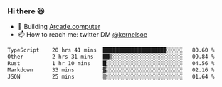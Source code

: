 ### Hi there 😃

- 🔨 Building [Arcade.computer](https://arcade.computer)
- 📫 How to reach me: twitter DM [@kernelsoe](https://twitter.com/kernelsoe)

<!--START_SECTION:waka-->

```txt
TypeScript    20 hrs 41 mins  ████████████████████░░░░░   80.60 %
Other         2 hrs 31 mins   ██▒░░░░░░░░░░░░░░░░░░░░░░   09.84 %
Rust          1 hr 10 mins    █░░░░░░░░░░░░░░░░░░░░░░░░   04.56 %
Markdown      33 mins         ▓░░░░░░░░░░░░░░░░░░░░░░░░   02.16 %
JSON          25 mins         ▒░░░░░░░░░░░░░░░░░░░░░░░░   01.64 %
```

<!--END_SECTION:waka-->
